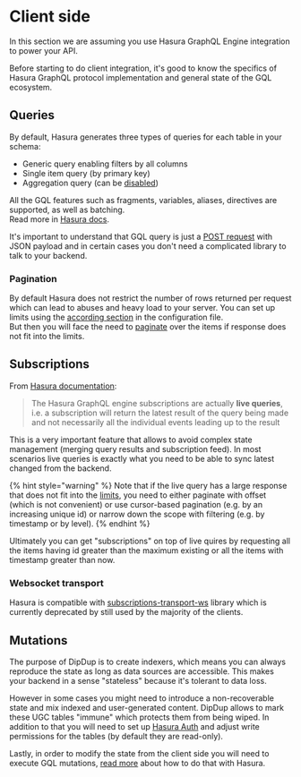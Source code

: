 # Client side

In this section we are assuming you use Hasura GraphQL Engine integration to power your API.

Before starting to do client integration, it's good to know the specifics of Hasura GraphQL protocol implementation and general state of the GQL ecosystem.

## Queries

By default, Hasura generates three types of queries for each table in your schema:

* Generic query enabling filters by all columns
* Single item query \(by primary key\)
* Aggregation query \(can be [disabled](../config-reference/hasura.md#disable-aggregation-queries)\)

All the GQL features such as fragments, variables, aliases, directives are supported, as well as batching.  
Read more in [Hasura docs](https://hasura.io/docs/latest/graphql/core/databases/postgres/queries/index.html).

It's important to understand that GQL query is just a [POST request](https://graphql.org/graphql-js/graphql-clients/) with JSON payload and in certain cases you don't need a complicated library to talk to your backend.

### Pagination

By default Hasura does not restrict the number of rows returned per request which can lead to abuses and heavy load to your server. You can set up limits using the [according section](../config-reference/hasura.md#limit-number-of-rows) in the configuration file.  
But then you will face the need to [paginate](https://hasura.io/docs/latest/graphql/core/databases/postgres/queries/pagination.html) over the items if response does not fit into the limits.

## Subscriptions

From [Hasura documentation](https://hasura.io/docs/latest/graphql/core/databases/postgres/subscriptions/index.html):

> The Hasura GraphQL engine subscriptions are actually **live queries**, i.e. a subscription will return the latest result of the query being made and not necessarily all the individual events leading up to the result

This is a very important feature that allows to avoid complex state management \(merging query results and subscription feed\). In most scenarios live queries is exactly what you need to be able to sync latest changed from the backend.

{% hint style="warning" %}
Note that if the live query has a large response that does not fit into the [limits](../config-reference/hasura.md#limit-number-of-rows), you need to either paginate with offset \(which is not convenient\) or use cursor-based pagination \(e.g. by an increasing unique id\) or narrow down the scope with filtering \(e.g. by timestamp or by level\).
{% endhint %}

Ultimately you can get "subscriptions" on top of live quires by requesting all the items having id greater than the maximum existing or all the items with timestamp greater than now.

### Websocket transport

Hasura is compatible with [subscriptions-transport-ws](https://github.com/apollographql/subscriptions-transport-ws) library which is currently deprecated by still used by the majority of the clients.

## Mutations

The purpose of DipDup is to create indexers, which means you can always reproduce the state as long as data sources are accessible. This makes your backend in a sense "stateless" because it's tolerant to data loss.

However in some cases you might need to introduce a non-recoverable state and mix indexed and user-generated content. DipDup allows to mark these UGC tables "immune" which protects them from being wiped. In addition to that you will need to set up [Hasura Auth](https://hasura.io/docs/latest/graphql/core/auth/index.html) and adjust write permissions for the tables \(by default they are read-only\).

Lastly, in order to modify the state from the client side you will need to execute GQL mutations, [read more](https://hasura.io/docs/latest/graphql/core/databases/postgres/mutations/index.html) about how to do that with Hasura.
